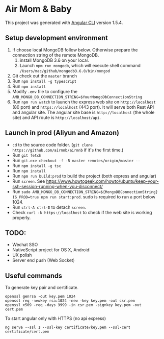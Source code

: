 # Air Mom & Baby

This project was generated with [Angular CLI](https://github.com/angular/angular-cli) version 1.5.4.

## Setup development environment
1. If choose local MongoDB follow below. Otherwise prepare the connection string of the remote MongoDB.
    1. install MongoDB 3.6 on your local.
    2. Launch `npm run mongodb`, which will execute shell command `/Users/mac/github/mongodb3.6.0/bin/mongod`
2. Git check out the `master` branch
3. Run `npm install -g typescript`
4. Run `npm install`
5. Modify `.env` file to configure the `AMB_MONGO_DB_CONNECTION_STRING=$YourMongoDbConnectionString`
6. Run `npm run watch` to launch the express web site on `http://localhost` (80 port) and `https://localhost` (443 port). It will serve both Rest API and angular site. The angular site base is `http://localhost` (the whole site) and API route is `http://localhost/api`.

## Launch in prod (Aliyun and Amazon)
* `cd` to the source code folder. (`git clone https://github.com/airmnb/airmnb` if it's the first time.)
* Run `git fetch`
* Run `git.exe checkout -f -B master remotes/origin/master --`
* Run `npm install -g tsc`
* Run `npm install`
* Run `npm run build:prod` to build the project (both express and angular)
* Run `screen`. See https://www.howtogeek.com/howto/ubuntu/keep-your-ssh-session-running-when-you-disconnect/
* Run `sudo AMB_MONGO_DB_CONNECTION_STRING=${MongoDBConnectionString} IS_PROD=true npm run start:prod`. sudo is required to run a port below 1024.
* Run `ctrl-A ctrl-D` to detach `screen`.
* Check `curl -k https://localhost` to check if the web site is working properly.

## TODO:
* Wechat SSO
* NativeScript project for OS X, Android
* UX polish
* Server end push (Web Socket)

## Useful commands

To generate key pair and certificate.
```
openssl genrsa -out key.pem 1024
openssl req -newkey rsa:1024 -new -key key.pem -out csr.pem
openssl x509 -req -days 9999 -in csr.pem -signkey key.pem -out cert.pem
```

To start angular only with HTTPS (no api express)
```
ng serve --ssl 1 --ssl-key certificate/key.pem --ssl-cert certificate/cert.pem
```
